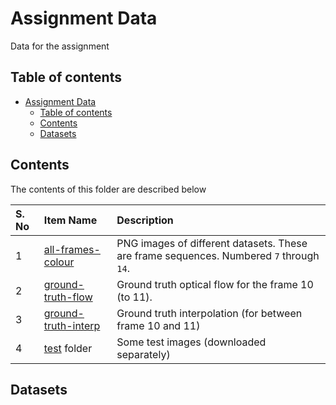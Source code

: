 # Assignment Data

Data for the assignment

## Table of contents

- [Assignment Data](#assignment-data)
    - [Table of contents](#table-of-contents)
    - [Contents](#contents)
    - [Datasets](#datasets)

## Contents

The contents of this folder are described below

| S. No | Item Name | Description |
| :---- | :-------- | :---------- |
| 1 | [all-frames-colour](./all-frames-colour/) | PNG images of different datasets. These are frame sequences. Numbered `7` through `14`. |
| 2 | [ground-truth-flow](./ground-truth-flow/) | Ground truth optical flow for the frame 10 (to 11). |
| 3 | [ground-truth-interp](./ground-truth-interp/) | Ground truth interpolation (for between frame 10 and 11) |
| 4 | [test](./test/) folder | Some test images (downloaded separately) |

## Datasets
